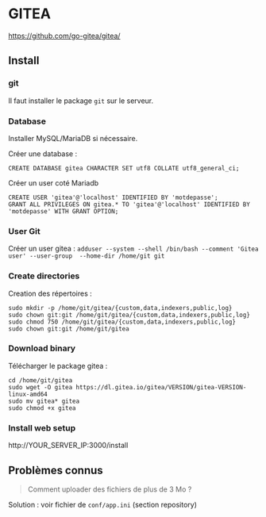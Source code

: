 # GITEA

https://github.com/go-gitea/gitea/

## Install

### git

Il faut installer le package `git` sur le serveur.

### Database

Installer MySQL/MariaDB si nécessaire.

Créer une database :
```
CREATE DATABASE gitea CHARACTER SET utf8 COLLATE utf8_general_ci;
```

Créer un user coté Mariadb
```
CREATE USER 'gitea'@'localhost' IDENTIFIED BY 'motdepasse';
GRANT ALL PRIVILEGES ON gitea.* TO 'gitea'@'localhost' IDENTIFIED BY 'motdepasse' WITH GRANT OPTION;
```

### User Git

Créer un user gitea :
`adduser --system --shell /bin/bash --comment 'Gitea user' --user-group  --home-dir /home/git git`

### Create directories

Creation des répertoires :
```
sudo mkdir -p /home/git/gitea/{custom,data,indexers,public,log}
sudo chown git:git /home/git/gitea/{custom,data,indexers,public,log}
sudo chmod 750 /home/git/gitea/{custom,data,indexers,public,log}
sudo chown git:git /home/git/gitea
```

### Download binary

Télécharger le package gitea :
```
cd /home/git/gitea
sudo wget -O gitea https://dl.gitea.io/gitea/VERSION/gitea-VERSION-linux-amd64
sudo mv gitea* gitea
sudo chmod +x gitea
```

### Install web setup

http://YOUR_SERVER_IP:3000/install

## Problèmes connus

>Comment uploader des fichiers de plus de 3 Mo ?

Solution : voir fichier de `conf/app.ini` (section repository)
